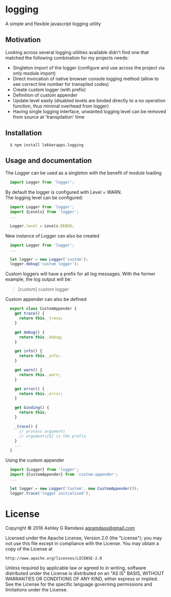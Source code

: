 # logging
A simple and flexible javascript logging utility

## Motivation
Looking across several logging utilities available didn't find one that matched the following combination for my projects needs:
* Singleton import of the logger (configure and use across the project via only module import)
* Direct invocation of native browser console logging method (allow to see correct line number for transpiled codes)
* Create custom logger (with prefix)
* Definition of custom appender
* Update level easily (disabled levels are binded directly to a no operation function, thus minimal overhead from logger)
* Having single logging interface, unwanted logging level can be removed from source at 'transpilation' time 

## Installation

```
  $ npm install lekkerapps.logging
```

## Usage and documentation
The Logger can be used as a singleton with the benefit of module loading

```javascript
  import Logger from 'logger';
```

By default the logger is configured with Level = WARN.  
The logging level can be configured: 
```javascript
  import Logger from 'logger';
  import {Levels} from 'logger';
  ...

  Logger.level = Levels.DEBUG;
```

New instance of Logger can also be created

```javascript
  import Logger from 'logger';
  ...

  let logger = new Logger('custom');
  logger.debug('custom logger');
```

Custom loggers will have a prefix for all log messages.
With the former example, the log output will be: 

>[custom] custom logger

Custom appender can also be defined

```javascript
  export class CustomAppender {
    get trace() {
      return this._trace;
    }

    get debug() {
      return this._debug;
    }

    get info() {
      return this._info;
    }

    get warn() {
      return this._warn;
    }

    get error() {
      return this._error;
    }

    get binding() {
      return this;
    }

    _trace() {
      // process arguments
      // arguments[0] is the prefix
    }
    ...
  }
```

Using the custom appender
```javascript
  import {Logger} from 'logger';
  import {CustomAppender} from 'custom-appender';
  ...

  let logger = new Logger('Custom', new CustomAppender());
  logger.trace('logger initialized');
```


# License

Copyright &copy; 2016 Ashley G Ramdass <agramdass@gmail.com>
 
Licensed under the Apache License, Version 2.0 (the "License");
you may not use this file except in compliance with the License.
You may obtain a copy of the License at

    http://www.apache.org/licenses/LICENSE-2.0

Unless required by applicable law or agreed to in writing, software
distributed under the License is distributed on an "AS IS" BASIS,
WITHOUT WARRANTIES OR CONDITIONS OF ANY KIND, either express or implied.
See the License for the specific language governing permissions and
limitations under the License.
